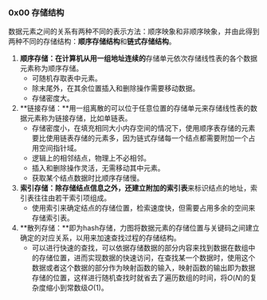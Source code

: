 ### 0x00 存储结构

数据元素之间的关系有两种不同的表示方法：顺序映象和非顺序映象，并由此得到两种不同的存储结构：**顺序存储结构**和**链式存储结构**。

1. **顺序存储：**在计算机从用一组**地址连续的**存储单元依次存储线性表的各个数据元素称为顺序存储。
   * 可随机存取表中元素。
   * 除末尾外，在其余位置插入和删除操作需要移动数据。
   * 存储密度大。
2. **链接存储：**用一组离散的可以位于任意位置的存储单元来存储线性表的数据元素称为链接存储，比如单链表。
   * 存储密度小，在填充相同大小内存空间的情况下，使用顺序表存储的元素要比使用链表存储的元素多，因为链式存储每一个结点都需要附加一个占用空间指针域。
   * 逻辑上的相邻结点，物理上不必相邻。
   * 插入和删除操作灵活，无需移动其中元素。
   * 获取某个结点数据时比顺序存储慢。
3. **索引存储：**除存储结点信息之外，还建立**附加的索引表**来标识结点的地址，索引表往往由若干索引项组成。
   * 使用索引来确定结点的存储位置，检索速度快，但需要占用多余的空间来存储索引表。
4. **散列存储：**即为hash存储，力图将数据元素的存储位置与关键码之间建立确定的对应关系，以用来加速查找过程的存储结构。
   * 可以进行快速的查找，可以依据存储数据的部分内容来找到数据在数组中的存储位置，进而实现数据的快速访问，在查找某一个数据时，使用这个数据或者这个数据的部分作为映射函数的输入，映射函数的输出即为数据存储的位置，这样进行随机查找时就省去了遍历数组的时间，将$O(N)$的复杂度缩小到常数级$O(1)$。

